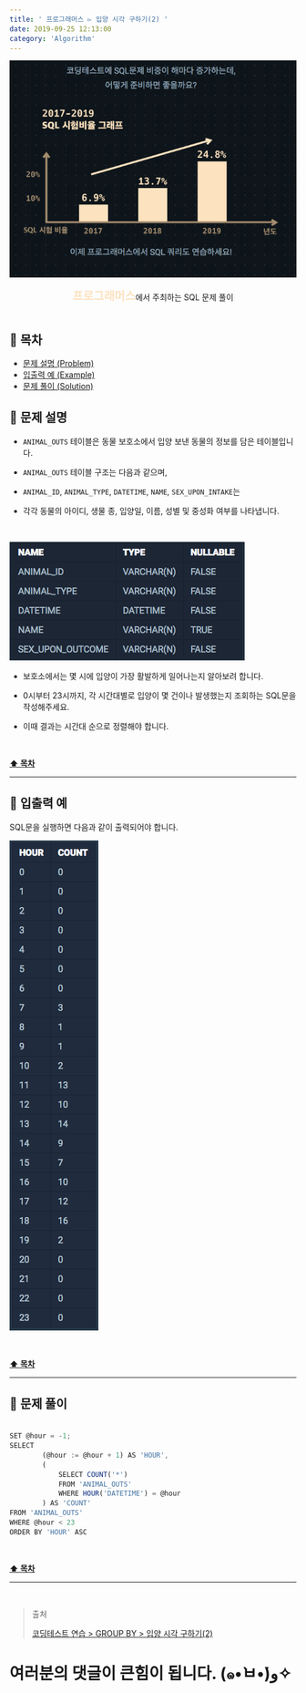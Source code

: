 ```yaml
---
title: ' 프로그래머스 ▻ 입양 시각 구하기(2) '
date: 2019-09-25 12:13:00
category: 'Algorithm'
---
```


![](../../images/sql/logo.png)

<center><strong style="color:#FDE2BF; font-size: 20px;">프로그래머스</strong>에서 주최하는 SQL 문제 풀이</center>

<br />

## **💎 목차**

- [문제 설명 (Problem)](#-문제-설명)
- [입출력 예 (Example)](#-입출력-예)
- [문제 풀이 (Solution)](#-문제-풀이)

## **📕 문제 설명**

- `ANIMAL_OUTS` 테이블은 동물 보호소에서 입양 보낸 동물의 정보를 담은 테이블입니다.

- `ANIMAL_OUTS` 테이블 구조는 다음과 같으며,

- `ANIMAL_ID`, `ANIMAL_TYPE`, `DATETIME`, `NAME`, `SEX_UPON_INTAKE`는

- 각각 동물의 아이디, 생물 종, 입양일, 이름, 성별 및 중성화 여부를 나타냅니다.

<br />

![](../../images/sql/table.2.png)
<br />

- 보호소에서는 몇 시에 입양이 가장 활발하게 일어나는지 알아보려 합니다.

- 0시부터 23시까지, 각 시간대별로 입양이 몇 건이나 발생했는지 조회하는 SQL문을 작성해주세요.

- 이때 결과는 시간대 순으로 정렬해야 합니다.

<br />

**[⬆ 목차](#-목차)**

<hr />

## **📙 입출력 예**

SQL문을 실행하면 다음과 같이 출력되어야 합니다.

![](../../images/sql/groupby/4.example.png)
<br />

<br />

**[⬆ 목차](#-목차)**

<hr />

## **📘 문제 풀이**

```js

SET @hour = -1;
SELECT
        (@hour := @hour + 1) AS 'HOUR',
        (
            SELECT COUNT('*')
            FROM 'ANIMAL_OUTS'
            WHERE HOUR('DATETIME') = @hour
        ) AS 'COUNT'
FROM 'ANIMAL_OUTS'
WHERE @hour < 23
ORDER BY 'HOUR' ASC

```

<br />

**[⬆ 목차](#-목차)**

<hr />

<br />

> 출처
>
> <a href="https://programmers.co.kr/learn/courses/30/lessons/59413" target="_blank">코딩테스트 연습 > GROUP BY > 입양 시각 구하기(2)</a>

# 여러분의 댓글이 큰힘이 됩니다. (๑•̀ㅂ•́)و✧
